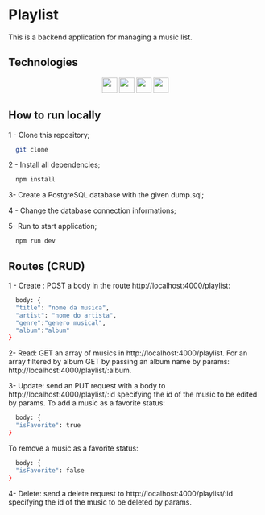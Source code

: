 # Playlist
This is a backend application for managing a music list.

## Technologies

<div align="center">
  <img src="https://img.shields.io/badge/Postgres-316192?style=for-the-badge&logo=Postgresql&logoColor=white" height="30px"/>
  <img src="https://img.shields.io/badge/JavaScript-FFFF00?style=for-the-badge&logo=javaScript&logoColor=black" height="30px"/>
  <img src="https://img.shields.io/badge/Node.js-43853D?style=for-the-badge&logo=node.js&logoColor=white" height="30px"/>  
  <img src="https://img.shields.io/badge/Express.js-404D59?style=for-the-badge&logo=express&logoColor=white" height="30px"/>
  <!-- Badges source: https://dev.to/envoy_/150-badges-for-github-pnk -->
</div>

## How to run locally

1 - Clone this repository;

```bash
  git clone 
```

2 - Install all dependencies;

```bash
  npm install
```

3- Create a PostgreSQL database with the given dump.sql;

4 - Change the database connection informations;

5- Run to start application;

```bash
  npm run dev
```

## Routes (CRUD)

1 - Create : POST a body in the route http://localhost:4000/playlist:

```bash
  body: {
  "title": "nome da musica",
  "artist": "nome do artista",
  "genre":"genero musical",
  "album":"album"
}
```

2- Read: GET an array of musics in http://localhost:4000/playlist. For an array filtered by album GET by passing an album name by params: http://localhost:4000/playlist/:album.

3- Update: send an PUT request with a body to http://localhost:4000/playlist/:id specifying the id of the music to be edited by params. To add a music as a favorite status:

```bash
  body: {
  "isFavorite": true
}
```
To remove a music as a favorite status:

```bash
  body: {
  "isFavorite": false
}
```

4- Delete: send a delete request to http://localhost:4000/playlist/:id specifying the id of the music to be deleted by params.
